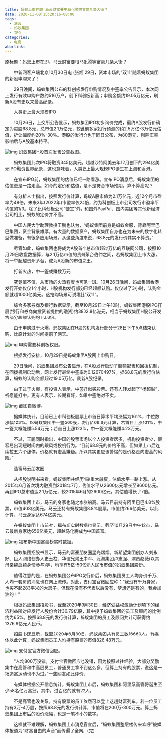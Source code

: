```yaml
---
title: 蚂蚁上市在即 马云财富要甩马化腾等富豪几条大街？
date: 2020-11-08T15:20:16+08:00
tags:
  - 马云
  - 蚂蚁集团
  - IPO
categories:
  - 电商
abbrlink:
---
```


原标题：蚂蚁上市在即，马云财富要甩马化腾等富豪几条大街？

　　中新网客户端北京10月30日电 (张旭)29日，资本市场的“双11”随着蚂蚁集团的新股申购来了！

　　29日晚间，蚂蚁集团公布的科创板发行申购情况及中签率公告显示，本次网上发行有效申购户数约516万户，创下科创板新高；申购金额约19.05万亿元，刷新A股有史以来最高纪录。

　　人类史上最大规模IPO

　　10月26日，上交所公告显示，蚂蚁集团IPO初步询价完成，最终A股发行价确定为每股68.8元，总市值2.1万亿元，较此前多家投行预测的约2.5万亿-3万亿元估值，折让幅度约20%-30%。港股的发行价也于同日公布，为80港元，刨除汇率影响后与A股基本持平。

![img](https://cdn.jsdelivr.net/gh/yakeing/Documentation@main/Hexo/images/614e-kcaeqzy2419414.jpg)
蚂蚁集团H股首次发售公告截图。

　　蚂蚁集团此次IPO将融资345亿美元，超越沙特阿美去年12月创下的294亿美元IPO融资世界纪录，这也意味着，人类史上最大规模IPO诞生在上海和香港。

　　在宣布IPO前，蚂蚁集团的估值已经一路看涨。宣布IPO消息后，蚂蚁集团的估值更是一路走高。如今的定价和估值，是不是符合市场预期，算不算高呢？

　　有分析人士指出，按照发行价计算，蚂蚁A股市值为2.1万亿元，近12个月市盈率为48倍，未来3年(2022年)市盈率仅24倍，约为科创板上市公司发行市盈率平均值的1/3。除了比科创板公司“便宜”外，和国外PayPal、国内美团等其他新经济公司相比，蚂蚁的定价并不高。

　　中国人民大学助理教授王鹏也认为，“蚂蚁集团前身是蚂蚁金服，背靠阿里巴巴集团，资金背景雄厚，有大量的数据资产，蚂蚁集团自身也在为未来的数字化转型做准备，有很多应用场景。从这些角度来说，68.8元的发行价其实不算贵。”

　　尽管如此，蚂蚁集团也将成为A股首个总市值超过万亿的互联网公司，按照10月29日收盘数据算，与2.1万亿市值的贵州茅台伯仲之间，若蚂蚁集团上市大涨，将一举超越贵州茅台，成为A股新的市值之王。

　　打新火热，中一签或赚数万元

　　究竟值不值，从市场的火热程度也可见一斑。10月26日晚间，蚂蚁集团香港发行开始仅仅1个小时，H股机构发行部分已经超额认购。仅仅过了3小时，认购金额就超1000亿美元。这抢购场景可说堪比“双11”。

　　综合多家券商及银行数据显示，截至10月29日上午10时，蚂蚁集团港股IPO孖展(银行和券商向投资者提供的融资)约3802.8亿港元，相当于蚂蚁集团H股公开发售部分超额认购约113.8倍。

　　由于申购过于火爆，蚂蚁集团在H股的机构发行部分于28日下午5点结束认购，比原计划的时间提前了两天。

![img](https://cdn.jsdelivr.net/gh/yakeing/Documentation@main/Hexo/images/f645-kcaeqzy2419413.jpg)
申购需要科创板权限。

　　根据发行安排，10月29日是蚂蚁集团A股网上申购日。

　　29日晚间，蚂蚁集团发布公告显示，在A股发行启动了超额配售和回拨机制，在回拨机制启动后，网上发行最终中签率为0.12670497%。据68.8元的发行价估算，蚂蚁的认购金额超过19.05万亿，刷新A股纪录。

　　由于过于火爆，有投资人表示，中签好似买彩票。还有人转发起了“杨超越”，祈愿能打中。更有人表示，长期看好，如果中签绝对不卖。

![img](https://cdn.jsdelivr.net/gh/yakeing/Documentation@main/Hexo/images/6b48-kcaeqzy2419559.jpg)
截图自微博。

　　据媒体统计，目前已上市科创板股票上市首日算术平均涨幅为161%，中位数涨幅123%。以蚂蚁集团中一签500股，发行价68.8元计算，若首日上涨161%，中一签大概能赚5.54万元；若首日上涨123%，中一签大概能赚4.23万元。

　　不过，王鹏同时指出，中国的股票市场以个人投资者居多，机构投资者少，很容易出现短时间内的跟风或投机行为。“目前68.8元的价格不高，但如果上市后连续拉五六个涨停，价格就有虚高嫌疑。所以其实更应该警惕的是价格走向虚高的风险。”

　　造富马云朋友圈

　　从招股说明书来看，蚂蚁集团共经历4轮重大融资，估值水平一路上涨。从2015年6月首次境内融资到2018年7月，估值水平从2600亿元增长至9600亿元。再到IPO总市值达2.1万亿元，较2015年6月的2600亿元，其估值增长了7倍。

　　蚂蚁集团上市，马云的身家也随之水涨船高。马云目前持有阿里巴巴4.8%股票，市值408亿美元。马云还持有蚂蚁集团8.8%股票，市值约266亿美元。以此计算，马云身家达674亿美元。

　　在蚂蚁集团上市前夕，福布斯实时数据也显示，截至10月29日中午12点，马云最新身家达656亿美元，超越马化腾成为中国首富。

![img](https://cdn.jsdelivr.net/gh/yakeing/Documentation@main/Hexo/images/be75-kcaeqzy2419461.jpg)
福布斯中国富豪榜实时数据。

　　蚂蚁集团招股书显示，马云的富豪朋友圈星光熠熠。新希望集团创办人刘永好、巨人网络创办人史玉柱、华谊兄弟王中军、泛海集团卢志强、演员赵薇(以其母亲魏启颖身份参与)等，均享有5亿-50亿元人民币市值的蚂蚁集团股份。

　　值得注意的是，在蚂蚁集团公布IPO发行价后，蚂蚁集团员工人均身价千万、人均一套房的消息也在网上流传。对此，支付宝官微回应称：“我没有千万身家，也买不起283平米的大房子。但现在没有不代表以后没有，梦想还是有的，我会加油的！”

　　根据蚂蚁集团招股书，截至2020年9月30日，经济受益权激励计划项下的经济利益所对应发行人股份合计30.79亿股，其中授予蚂蚁集团的员工及顾问的比例约为65%。按照68.8元的发行价计算，蚂蚁集团的员工及顾问共计可获得约1376.9亿元人民币。

　　招股书还显示，截至2020年6月30日，蚂蚁集团共有员工数16660人。有媒体以此计算，蚂蚁集团员工人均持有股票的市值826.48万元。

![img](https://cdn.jsdelivr.net/gh/yakeing/Documentation@main/Hexo/images/6842-kcaeqzy2419579.jpg)
支付宝官方微信回应。

　　“人均800万没错，支付宝官微回应也没错，因为按照过往经验，大部分奖励集中在高管和中高层员工，普通员工拿不到这么多，但算上持有的股票，说这是一场造富运动也不为过。”一些网友如此评价。

　　有媒体根据公开信息统计，蚂蚁集团上市后，蚂蚁集团和阿里系高管将诞生至少58名亿万富翁，其中，过百亿的就有22人。

　　不是高管也没关系，持有股票的员工依然可以登上这趟财富列车。若一位员工持有3万-4万股，按照68.8元的发行价计算，市值将在200万-300万元。算上蚂蚁集团上市后的股价涨幅，也是一笔不小的数字。

　　这样就不难理解，蚂蚁集团上市消息官宣后，“蚂蚁集团整层楼传来欢呼”被媒体报道为“财富自由的声音”而传遍了全网。(完)